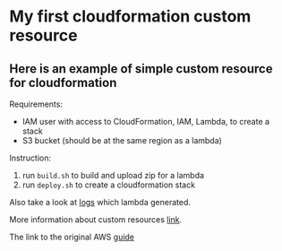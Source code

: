# My first cloudformation custom resource

## Here is an example of simple custom resource for cloudformation

Requirements:
* IAM user with access to CloudFormation, IAM, Lambda, to create a stack
* S3 bucket (should be at the same region as a lambda)

Instruction:
1. run `build.sh` to build and upload zip for a lambda
2. run `deploy.sh` to create a cloudformation stack

Also take a look at [logs](execution.log) which lambda generated.

More information about custom resources [link](https://docs.aws.amazon.com/AWSCloudFormation/latest/UserGuide/template-custom-resources.html).

The link to the original AWS [guide](https://aws.amazon.com/blogs/infrastructure-and-automation/aws-cloudformation-custom-resource-creation-with-python-aws-lambda-and-crhelper/)